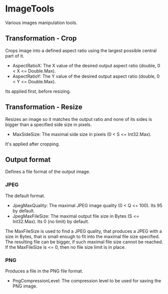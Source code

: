 # ImageTools

Various images manipulation tools.

## Transformation - Crop

Crops image into a defined aspect ratio using the largest possible central part of it.

- AspectRatioX: The X value of the desired output aspect ratio (double, 0 < X <= Double.Max).
- AspectRatioY: The Y value of the desired output aspect ratio (double, 0 < Y <= Double.Max).

Its applied first, before resizing.

## Transformation - Resize

Resizes an image so it matches the output ratio and none of its sides is bigger than a specified side size in pixels.

- MaxSideSize: The maximal side size in pixels (0 < S <= Int32.Max).

It's applied after cropping.

## Output format

Defines a file format of the output image.

### JPEG

The default format.

- JpegMaxQuality: The maximal JPEG image quality (0 < Q <= 100). Its 95 by default.
- JpegMaxFileSize: The maximal output file size in Bytes (S <= Int32.Max). Its 0 (no limit) by default.

The MaxFileSize is used to find a JPEG quality, that produces a JPEG with a size in Bytes,
that is small enough to fit into the maximal file size specified. The resulting file can be
bigger, if such maximal file size cannot be reached. If the MaxFileSize is <= 0,
then no file size limit is in place. 

### PNG

Produces a file in the PNG file format.

- PngCompressionLevel: The compression level to be used for saving the PNG image.

